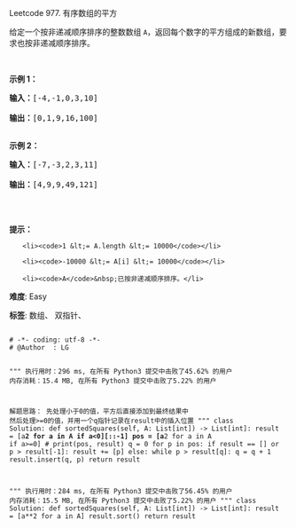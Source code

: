 Leetcode 977. 有序数组的平方
<p>给定一个按非递减顺序排序的整数数组 <code>A</code>，返回每个数字的平方组成的新数组，要求也按非递减顺序排序。</p>


<p>&nbsp;</p>



<p><strong>示例 1：</strong></p>



<pre><strong>输入：</strong>[-4,-1,0,3,10]

<strong>输出：</strong>[0,1,9,16,100]

</pre>



<p><strong>示例 2：</strong></p>



<pre><strong>输入：</strong>[-7,-3,2,3,11]

<strong>输出：</strong>[4,9,9,49,121]

</pre>



<p>&nbsp;</p>



<p><strong>提示：</strong></p>



<ol>

	<li><code>1 &lt;= A.length &lt;= 10000</code></li>

	<li><code>-10000 &lt;= A[i] &lt;= 10000</code></li>

	<li><code>A</code>&nbsp;已按非递减顺序排序。</li>

</ol>





 **难度**: Easy



 **标签**: 数组、 双指针、 





<div class="hcb_wrap">
<pre class="prism undefined-numbers lang-python" data-lang="Python"><code>
# -*- coding: utf-8 -*-
# @Author  : LG

"""
执行用时：296 ms, 在所有 Python3 提交中击败了45.62% 的用户
内存消耗：15.4 MB, 在所有 Python3 提交中击败了5.22% 的用户

解题思路：
    先处理小于0的值，平方后直接添加到最终结果中
    然后处理>=0的值，并用一个q指针记录在result中的插入位置
"""
class Solution:
    def sortedSquares(self, A: List[int]) -> List[int]:
        result = [a**2 for a in A if a<0][::-1]
        pos = [a**2 for a in A if a>=0]
        # print(pos, result)
        q = 0
        for p in pos:
            if result == [] or p > result[-1]:
                result += [p]
            else:
                while p > result[q]:
                    q = q + 1
                result.insert(q, p)
        return result

"""
执行用时：284 ms, 在所有 Python3 提交中击败了56.45% 的用户
内存消耗：15.5 MB, 在所有 Python3 提交中击败了5.22% 的用户
"""
class Solution:
    def sortedSquares(self, A: List[int]) -> List[int]:
        result = [a**2 for a in A]
        result.sort()
        return result</code></pre></div>
